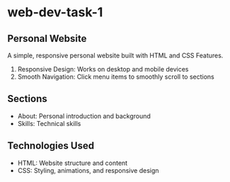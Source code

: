 # web-dev-task-1
## Personal Website
A simple, responsive personal website built with HTML and CSS Features.
1. Responsive Design: Works on desktop and mobile devices
2. Smooth Navigation: Click menu items to smoothly scroll to sections
## Sections
- About: Personal introduction and background
- Skills: Technical skills 
## Technologies Used
- HTML: Website structure and content
- CSS: Styling, animations, and responsive design
